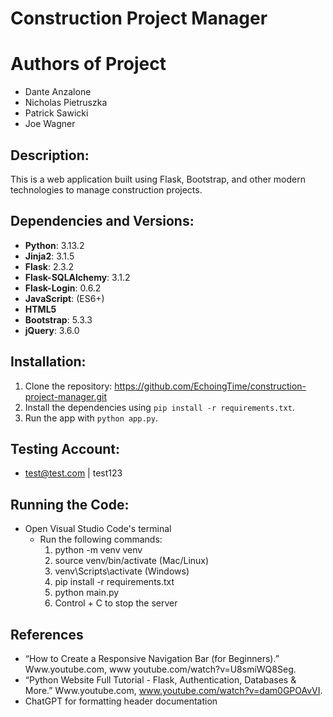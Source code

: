 # Construction Project Manager

# Authors of Project

- Dante Anzalone
- Nicholas Pietruszka
- Patrick Sawicki
- Joe Wagner

## Description:

This is a web application built using Flask, Bootstrap, and other modern technologies to manage construction projects.

## Dependencies and Versions:

- **Python**: 3.13.2
- **Jinja2**: 3.1.5
- **Flask**: 2.3.2
- **Flask-SQLAlchemy**: 3.1.2
- **Flask-Login**: 0.6.2
- **JavaScript**: (ES6+)
- **HTML5**
- **Bootstrap**: 5.3.3
- **jQuery**: 3.6.0

## Installation:

1. Clone the repository: https://github.com/EchoingTime/construction-project-manager.git
2. Install the dependencies using `pip install -r requirements.txt`.
3. Run the app with `python app.py`.

## Testing Account:

- test@test.com | test123

## Running the Code:

- Open Visual Studio Code's terminal
  - Run the following commands:
    1. python -m venv venv
    2. source venv/bin/activate (Mac/Linux)
    3. venv\Scripts\activate (Windows)
    4. pip install -r requirements.txt
    5. python main.py
    6. Control + C to stop the server

## References

- “How to Create a Responsive Navigation Bar (for Beginners).” Www.youtube.com, www youtube.com/watch?v=U8smiWQ8Seg.
- “Python Website Full Tutorial - Flask, Authentication, Databases & More.” Www.youtube.com, www.youtube.com/watch?v=dam0GPOAvVI.
- ChatGPT for formatting header documentation
